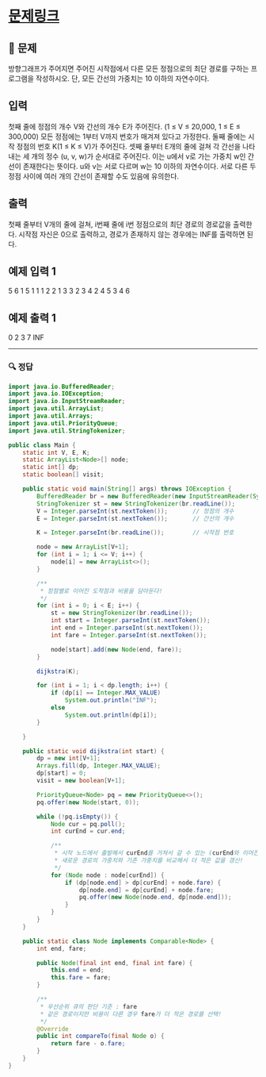 # [문제링크](https://www.acmicpc.net/problem/1753)

## 📝 문제

방향그래프가 주어지면 주어진 시작점에서 다른 모든 정점으로의 최단 경로를 구하는 프로그램을 작성하시오. 단, 모든 간선의 가중치는 10 이하의 자연수이다.

## 입력

첫째 줄에 정점의 개수 V와 간선의 개수 E가 주어진다. (1 ≤ V ≤ 20,000, 1 ≤ E ≤ 300,000) 모든 정점에는 1부터 V까지 번호가 매겨져 있다고 가정한다. 둘째 줄에는 시작 정점의 번호 K(1 ≤ K ≤ V)가 주어진다. 셋째 줄부터 E개의 줄에 걸쳐 각 간선을 나타내는 세 개의 정수 (u, v, w)가 순서대로 주어진다. 이는 u에서 v로 가는 가중치 w인 간선이 존재한다는 뜻이다. u와 v는 서로 다르며 w는 10 이하의 자연수이다. 서로 다른 두 정점 사이에 여러 개의 간선이 존재할 수도 있음에 유의한다.

## 출력

첫째 줄부터 V개의 줄에 걸쳐, i번째 줄에 i번 정점으로의 최단 경로의 경로값을 출력한다. 시작점 자신은 0으로 출력하고, 경로가 존재하지 않는 경우에는 INF를 출력하면 된다.

## 예제 입력 1 

5 6
1
5 1 1
1 2 2
1 3 3
2 3 4
2 4 5
3 4 6

## 예제 출력 1 

0
2
3
7
INF

---

### 🔍 정답

```java
import java.io.BufferedReader;
import java.io.IOException;
import java.io.InputStreamReader;
import java.util.ArrayList;
import java.util.Arrays;
import java.util.PriorityQueue;
import java.util.StringTokenizer;

public class Main {
    static int V, E, K;
    static ArrayList<Node>[] node;
    static int[] dp;
    static boolean[] visit;

    public static void main(String[] args) throws IOException {
        BufferedReader br = new BufferedReader(new InputStreamReader(System.in));
        StringTokenizer st = new StringTokenizer(br.readLine());
        V = Integer.parseInt(st.nextToken());       // 정점의 개수
        E = Integer.parseInt(st.nextToken());       // 간선의 개수

        K = Integer.parseInt(br.readLine());        // 시작점 번호

        node = new ArrayList[V+1];
        for (int i = 1; i <= V; i++) {
            node[i] = new ArrayList<>();
        }

        /**
         * 정점별로 이어진 도착점과 비용을 담아둔다!
         */
        for (int i = 0; i < E; i++) {
            st = new StringTokenizer(br.readLine());
            int start = Integer.parseInt(st.nextToken());
            int end = Integer.parseInt(st.nextToken());
            int fare = Integer.parseInt(st.nextToken());

            node[start].add(new Node(end, fare));
        }

        dijkstra(K);

        for (int i = 1; i < dp.length; i++) {
            if (dp[i] == Integer.MAX_VALUE)
                System.out.println("INF");
            else
                System.out.println(dp[i]);
        }

    }

    public static void dijkstra(int start) {
        dp = new int[V+1];
        Arrays.fill(dp, Integer.MAX_VALUE);
        dp[start] = 0;
        visit = new boolean[V+1];

        PriorityQueue<Node> pq = new PriorityQueue<>();
        pq.offer(new Node(start, 0));

        while (!pq.isEmpty()) {
            Node cur = pq.poll();
            int curEnd = cur.end;

            /**
             * 시작 노드에서 출발해서 curEnd를 거쳐서 갈 수 있는 (curEnd와 이어진 간선들) 곳들을 탐색
             * 새로운 경로의 가중치와 기존 가중치를 비교해서 더 적은 값을 갱신!
             */
            for (Node node : node[curEnd]) {
                if (dp[node.end] > dp[curEnd] + node.fare) {
                    dp[node.end] = dp[curEnd] + node.fare;
                    pq.offer(new Node(node.end, dp[node.end]));
                }
            }
        }
    }

    public static class Node implements Comparable<Node> {
        int end, fare;

        public Node(final int end, final int fare) {
            this.end = end;
            this.fare = fare;
        }

        /**
         * 우선순위 큐의 판단 기준 : fare
         * 같은 경로이지만 비용이 다른 경우 fare가 더 적은 경로를 선택!
         */
        @Override
        public int compareTo(final Node o) {
            return fare - o.fare;
        }
    }
}
```